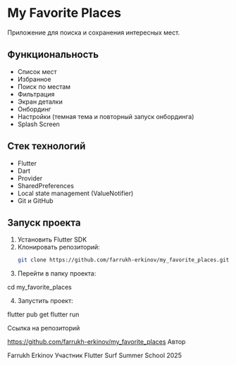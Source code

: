 # My Favorite Places

Приложение для поиска и сохранения интересных мест.

## Функциональность

- Список мест
- Избранное
- Поиск по местам
- Фильтрация
- Экран деталки
- Онбординг
- Настройки (темная тема и повторный запуск онбординга)
- Splash Screen

## Стек технологий

- Flutter
- Dart
- Provider
- SharedPreferences
- Local state management (ValueNotifier)
- Git и GitHub

## Запуск проекта

1. Установить Flutter SDK
2. Клонировать репозиторий:
   ```bash
   git clone https://github.com/farrukh-erkinov/my_favorite_places.git

3. Перейти в папку проекта:

cd my_favorite_places

4. Запустить проект:

flutter pub get
flutter run

Ссылка на репозиторий

https://github.com/farrukh-erkinov/my_favorite_places
Автор

Farrukh Erkinov
Участник Flutter Surf Summer School 2025